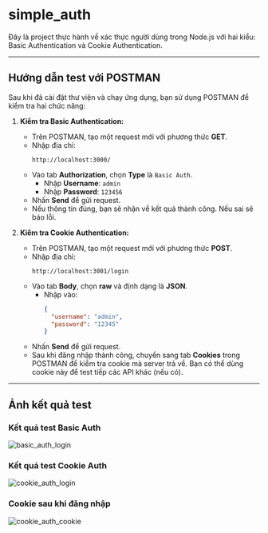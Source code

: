 # simple_auth

Đây là project thực hành về xác thực người dùng trong Node.js với hai kiểu: Basic Authentication và Cookie Authentication.

---

## Hướng dẫn test với POSTMAN

Sau khi đã cài đặt thư viện và chạy ứng dụng, bạn sử dụng POSTMAN để kiểm tra hai chức năng:

1. **Kiểm tra Basic Authentication:**
   - Trên POSTMAN, tạo một request mới với phương thức **GET**.
   - Nhập địa chỉ:
     ```
     http://localhost:3000/
     ```
   - Vào tab **Authorization**, chọn **Type** là `Basic Auth`.
     - Nhập **Username**: `admin`
     - Nhập **Password**: `123456`
   - Nhấn **Send** để gửi request.
   - Nếu thông tin đúng, bạn sẽ nhận về kết quả thành công. Nếu sai sẽ báo lỗi.

2. **Kiểm tra Cookie Authentication:**
   - Trên POSTMAN, tạo một request mới với phương thức **POST**.
   - Nhập địa chỉ:
     ```
     http://localhost:3001/login
     ```
   - Vào tab **Body**, chọn **raw** và định dạng là **JSON**.
     - Nhập vào:
       ```json
       {
         "username": "admin",
         "password": "12345"
       }
       ```
   - Nhấn **Send** để gửi request.
   - Sau khi đăng nhập thành công, chuyển sang tab **Cookies** trong POSTMAN để kiểm tra cookie mà server trả về. Bạn có thể dùng cookie này để test tiếp các API khác (nếu có).

---

## Ảnh kết quả test

### Kết quả test Basic Auth
![basic_auth_login](public/results/basic_auth_login.png)

### Kết quả test Cookie Auth
![cookie_auth_login](public/results/cookie_auth_login.png)

### Cookie sau khi đăng nhập
![cookie_auth_cookie](public/results/cookie_auth_cookie.png)